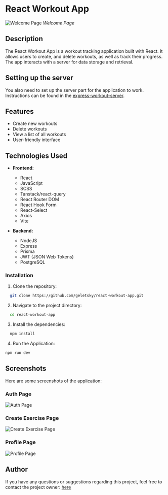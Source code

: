 # React Workout App

![Welcome Page](https://github.com/geletsky/react-workout-app/readme/img/01.png)
_Welcome Page_

## Description

The React Workout App is a workout tracking application built with React. It allows users to create, and delete workouts, as well as track their progress. The app interacts with a server for data storage and retrieval.

## Setting up the server

You also need to set up the server part for the application to work. Instructions can be found in the [express-workout-server](https://github.com/geletsky/express-workout-server).

## Features

- Create new workouts
- Delete workouts
- View a list of all workouts
- User-friendly interface

## Technologies Used

- **Frontend:**

  - React
  - JavaScript
  - SCSS
  - Tanstack/react-query
  - React Router DOM
  - React Hook Form
  - React-Select
  - Axios
  - Vite

- **Backend:**
  - NodeJS
  - Express
  - Prisma
  - JWT (JSON Web Tokens)
  - PostgreSQL

### Installation

1. Clone the repository:

```bash
  git clone https://github.com/geletsky/react-workout-app.git
```

2. Navigate to the project directory:

```bash
  cd react-workout-app
```

3. Install the dependencies:

```bash
  npm install
```

4. Run the Application:

```bash
npm run dev
```

## Screenshots

Here are some screenshots of the application:

### Auth Page

![Auth Page](https://github.com/geletsky/react-workout-app/readme/img/02.png)

### Create Exercise Page

![Create Exercise Page](https://github.com/geletsky/react-workout-app/readme/img/03.png)

### Profile Page

![Profile Page](https://github.com/geletsky/react-workout-app/readme/img/04.png)

## Author

If you have any questions or suggestions regarding this project, feel free to contact the project owner: [here](https://github.com/geletsky)
